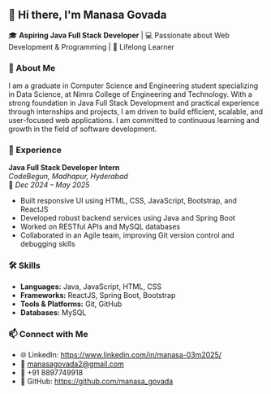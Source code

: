 ## 👋 Hi there, I'm Manasa Govada

🎓 **Aspiring Java Full Stack Developer** | 💻 Passionate about Web Development & Programming | 🚀 Lifelong Learner

### 🌟 About Me

I am a graduate in Computer Science and Engineering student specializing in Data Science, at Nimra College of Engineering and Technology. With a strong foundation in Java Full Stack Development and practical experience through internships and projects, I am driven to build efficient, scalable, and user-focused web applications. I am committed to continuous learning and growth in the field of software development.

### 💼 Experience

**Java Full Stack Developer Intern**  
_CodeBegun, Madhapur, Hyderabad_  
📅 _Dec 2024 – May 2025_  
- Built responsive UI using HTML, CSS, JavaScript, Bootstrap, and ReactJS  
- Developed robust backend services using Java and Spring Boot  
- Worked on RESTful APIs and MySQL databases  
- Collaborated in an Agile team, improving Git version control and debugging skills

### 🛠️ Skills

- **Languages:** Java, JavaScript, HTML, CSS  
- **Frameworks:** ReactJS, Spring Boot, Bootstrap  
- **Tools & Platforms:** Git, GitHub 
- **Databases:** MySQL

### 📫 Connect with Me

- 🌐 LinkedIn: https://www.linkedin.com/in/manasa-03m2025/  
- 📧 manasagovada2@gmail.com  
- 📱 +91 8897749918  
- 🐙 GitHub: https://github.com/manasa_govada

